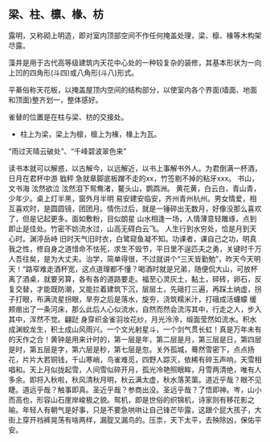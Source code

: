 ## 梁、柱、檩、椽、枋

露明，又称砌上明造，即对室内顶部空间不作任何掩盖处理，梁、檩、椽等木构架尽露。

藻井是用于古代高等级建筑内天花中心处的一种较复杂的装修，其基本形状为一向上凹的四角形(斗四)或八角形(斗八)形式。

平綦俗称天花板，以掩盖屋顶内空间的结构部分，以使室内各个界面(墙面、地面和顶面)整齐划一，整体感好。

雀替的位置是在柱与梁、枋的交接处。

* 柱上为梁，梁上为檩，檩上为椽，椽上为瓦。

“雨过天晴云破处”、“千峰碧波翠色来”

读书本就可以解惑，以古解今，以远解近，以书上事解书外人。
​为君倒满一杯酒，日月在君杯中游
​戥秤
​急就章
​脚底板蹭不走的xx，竹签剔不掉的粘牙xxx。
​书山，文书海
​泫然欲泣
​泫然泪下
​鸳鸯渚，鳌头山，鹦鹉洲。
​黄花黄，白云白，青山青，少年少。
​桌上灯半黑，窗外月半明
​易安建安临安，齐州青州杭州。
​男女情爱，相互喜欢时，是圆圆镜，团团月。情伤过后，就是一锤碎出无数月，好像没那么喜欢了，但是记起更多。
​面如敷粉，目似朗星
​山水相逢一场，人情薄意轻雕琢，点到即止是佳处。
​竹密不妨流水过，山高无碍白云飞。
​人生行到水穷处，恰是月到天心时。
​渊渟岳峙
​旧时天气旧时衣，白鹭窥鱼凝不知。
​功课者，课自己之功，明真我之性，修自身之道
​惜命不怯死，求生不毁节，平日里不逞匹夫之勇，关键时千万人吾往矣，是为大丈夫。
​治学，简单得很，不过就讲个“三天皆勤勉”，昨天今天明天！
​“路窄难走酒杯宽，这点道理都不懂？喝酒时就是兄弟，随便侃大山，可放杯离了酒桌，就要另算，各有各的道路要走。
​福至心灵
​灰土，黏土，碎砖，卵石，反复交替，才能既防潮，又能拦着建筑下沉，层层土，先硪打三遍，再踩土纳虚，拐子打眼，布满流星拐眼，旱夯之后是落水，旋夯，浇筑糯米汁，打硪成活
​蠛蠓
​缓颊
​凿出了一条河床，那么此后人心似流水，自然而然会流泻其中，行走之人，步入其中，浑然不觉。
​翩跹
​身穿织金雀羽妆花纱，月光泠泠，缎面莹然如流水。
​积水成渊蛟龙生，积土成山风雨兴。
​一个文光射星斗，一个剑气贯长虹！真是万年未有的天作之合！
​黄钟是用来计时的，第一层是年，第二层是月，第三层是日，第四层是时，第五层是字，第六层是秒，第七层是忽。
​关外孤城，蓦然雪密下，点点扬花，片片大若铜钱，千山寒峭，鸟雀难觅，四野人踪灭，依稀有碎玉声响，天雪相唱和。
​天上月似拢起雪，人间雪似碎开月，孤光冷艳照眼眸，月雪两清绝，唯有人多余。
​即将入秋啦，秋风清秋月明，秋云满太虚，秋水落芙蕖。
​道近乎哉？眼不见睫。道远乎哉？触事即真。圣近乎哉？参商出没。圣远乎哉？了悟即神。
​岑，山小而高也，形容山石崖岸峻极之貌。鸳机，即是世俗的织锦机，诗家则有移花影之喻。
​年轻人有朝气是好事，只是不要急哄哄让自己锋芒毕露，这跟个屁大孩子，大街上穿开裆裤晃荡有啥两样，漏腚又漏鸟的。
​压祟，天下太平，去殃除凶，保佑平安。
